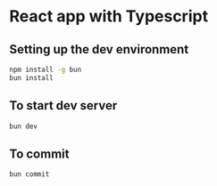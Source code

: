 # React app with Typescript

## Setting up the dev environment
  ```sh
  npm install -g bun
  bun install 
  ```

## To start dev server
  ```sh
  bun dev
  ```

## To commit
  ```sh
  bun commit
  ```